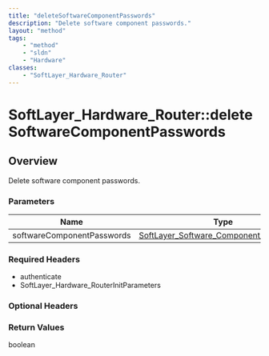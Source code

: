 ```yaml
---
title: "deleteSoftwareComponentPasswords"
description: "Delete software component passwords."
layout: "method"
tags:
    - "method"
    - "sldn"
    - "Hardware"
classes:
    - "SoftLayer_Hardware_Router"
---
```

# SoftLayer_Hardware_Router::deleteSoftwareComponentPasswords
## Overview 
Delete software component passwords. 

### Parameters 
|Name | Type | Description |
| --- | --- | --- |
|softwareComponentPasswords| <a href='/reference/datatypes/SoftLayer_Software_Component_Password'>SoftLayer_Software_Component_Password[] </a>| |


### Required Headers
* authenticate
* SoftLayer_Hardware_RouterInitParameters

### Optional Headers

### Return Values
boolean

